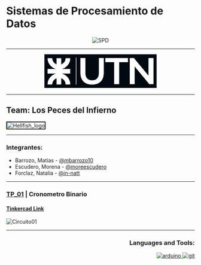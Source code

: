 
# Sistemas de Procesamiento de Datos
<p align="center"><img alt="SPD" src="https://lh3.googleusercontent.com/hr_crs_themes/AGvgesSFpDiJKW31VjqzmT6jO5b7SoW6UmY8rpq2RKOI5u58HkJ6yez7uV7tPcGy0nuAa2crFd1d2tiPh7LoaQNBObpfaJwb3A5OfeRqvo4Efv61MNbT2FuBUZAt=s1280" style="max-width: 85%;"></p>

---
<p align="center"><img alt="Universidad Tecnológica Nacional" src="https://github.com/caidevOficial/Logos/raw/master/Instituciones/logo-utn_black_white.png?raw=true" height="90px" width="300px" style="max-width: 75%;"></p>

---

## Team: Los Peces del Infierno
<p align="left"><img alt="Hellfish_logo" src="https://i.ibb.co/BrCCwQ8/image-2022-05-07-001133974.png" border="2" style="max-width: 40%;"></p>

---
### Integrantes:
* Barrozo, Matias - [@mbarrozo10](https://github.com/mbarrozo10)
* Escudero, Morena - [@moreescudero](https://github.com/moreescudero)
* Forclaz, Natalia - [@in-natt](https://github.com/in-natt)

---

### [TP_01](https://github.com/in-natt/SPD2022_TPS/tree/main/TP_01) | Cronometro Binario
#### [Tinkercad Link](https://www.tinkercad.com/things/9LUHDiGFpUh)


<p align="left"><img alt="Circuito01" src="https://github.com/in-natt/SPD2022_TPS/blob/main/TP_01/TP%2001%20-%20Cron%C3%B3metro%20Binario.png?raw=true" style="max-width: 50%;"></p>

---

<h3 align="right">Languages and Tools:</h3>
<p align="right"> <a href="https://www.arduino.cc/" target="_blank" rel="noreferrer"> <img src="https://cdn.worldvectorlogo.com/logos/arduino-1.svg" alt="arduino" width="40" height="40"/> </a> <a href="https://git-scm.com/" target="_blank" rel="noreferrer"> <img src="https://www.vectorlogo.zone/logos/git-scm/git-scm-icon.svg" alt="git" width="40" height="40"/> </a> </p>
